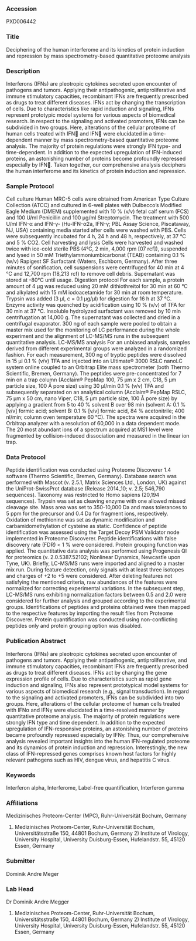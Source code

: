 ### Accession
PXD006442

### Title
Deciphering of the human interferome and its kinetics of protein induction and repression by mass spectrometry-based quantitative proteome analysis

### Description
Interferons (IFNs) are pleotropic cytokines secreted upon encounter of pathogens and tumors. Applying their antipathogenic, antiproliferative and immune stimulatory capacities, recombinant IFNs are frequently prescribed as drugs to treat different diseases. IFNs act by changing the transcription of cells. Due to characteristics like rapid induction and signaling, IFNs represent prototypic model systems for various aspects of biomedical research. In respect to the signaling and activated promoters, IFNs can be subdivided in two groups. Here, alterations of the cellular proteome of human cells treated with IFN and IFN were elucidated in a time-dependent manner by mass spectrometry-based quantitative proteome analysis. The majority of protein regulations were strongly IFN type- and time-dependent. In addition to the expected upregulation of IFN-induced proteins, an astonishing number of proteins become profoundly repressed especially by IFN. Taken together, our comprehensive analysis deciphers the human interferome and its kinetics of protein induction and repression.

### Sample Protocol
Cell culture Human MRC-5 cells were obtained from American Type Culture Collection (ATCC) and cultured in 6-well plates with Dulbecco’s Modified Eagle Medium (DMEM) supplemented with 10 % (v/v) fetal calf serum (FCS) and 100 U/ml Penicillin and 100 µg/ml Streptomycin. The treatment with 500 U/ml IFN-α and IFN-γ- (Hu-IFN-α2a, IFN-γ; PBL Assay Science, Piscataway, NJ, USA) containing media started after cells were washed with PBS. Cells were subsequently incubated for 4 h, 24 h and 48 h, respectively, at 37 °C and 5 % CO2.  Cell harvesting and lysis Cells were harvested and washed twice with ice-cold sterile PBS (4°C, 2 min, 4,000 rpm [07 rcf]), suspended and lysed in 50 mM Triethylammoniumbicarbonat (TEAB) containing 0.1 % (w/v) Rapigest SF Surfactant (Waters, Eschborn, Germany). After three minutes of sonification, cell suspensions were centrifuged for 40 min at 4 °C and 12,700 rpm (18,213 rcf) to remove cell debris. Supernatant was stored at -80°C until usage.  Digestion protocol For each sample, a protein amount of 4 µg was reduced using 20 mM dithiothreitol for 30 min at 60 °C and alkylated with 15 mM iodoacetamide for 30 min at room temperature. Trypsin was added (3 µl, c = 0.1 µg/µl) for digestion for 16 h at 37 °C. Enzyme activity was quenched by acidification using 10 % (v/v) of TFA for 30 min at 37 °C. Insoluble hydrolyzed surfactant was removed by 10 min centrifugation at 14,000 g. The supernatant was collected and dried in a centrifugal evaporator. 300 ng of each sample were pooled to obtain a master mix used for the monitoring of LC performance during the whole experiment and the alignment of LC-MS/MS runs in the subsequent quantitative analysis.  LC-MS/MS analysis For an unbiased analysis, samples derived from different experimental groups were analyzed in a randomized fashion. For each measurement, 300 ng of tryptic peptides were dissolved in 15 µl 0.1 % (v/v) TFA and injected into an Ultimate® 3000 RSLC nanoLC system online coupled to an Orbitrap Elite mass spectrometer (both Thermo Scientific, Bremen, Germany). The peptides were pre-concentrated for 7 min on a trap column (Acclaim® PepMap 100, 75 µm x 2 cm, C18, 5 µm particle size, 100 Å pore size) using 30 µl/min 0.1 % (v/v) TFA and subsequently separated on an analytical column (Acclaim® PepMap RSLC, 75 µm x 50 cm, nano Viper, C18, 5 µm particle size, 100 Å pore size) by applying a gradient from 5 to 40 % solvent B over 98 min (solvent A: 0.1 % [v/v] formic acid; solvent B: 0.1 % [v/v] formic acid, 84 % acetonitrile; 400 nl/min; column oven temperature 60 °C). The spectra were acquired in the Orbitrap analyzer with a resolution of 60,000 in a data dependent mode. The 20 most abundant ions of a spectrum acquired at MS1 level were fragmented by collision-induced dissociation and measured in the linear ion trap.

### Data Protocol
Peptide identification was conducted using Proteome Discoverer 1.4 software (Thermo Scientific, Bremen, Germany). Database search was performed with Mascot (v. 2.5.1, Matrix Sciences Ltd., London, UK) against the UniProt-SwissProt database (Release 2014_10; v. 2.5; 546,790 sequences). Taxonomy was restricted to Homo sapiens (20,194 sequences). Trypsin was set as cleaving enzyme with one allowed missed cleavage site. Mass area was set to 350-10,000 Da and mass tolerances to 5 ppm for the precursor and 0.4 Da for fragment ions, respectively. Oxidation of methionine was set as dynamic modification and carbamidomethylation of cysteine as static. Confidence of peptide identification was assessed using the Target Decoy PSM Validator node implemented in Proteome Discoverer. Peptide identifications with false discovery rate (FDR) < 1 % were considered. Protein grouping function was applied. The quantitative data analysis was performed using Progenesis QI for proteomics (v. 2.0.5387.52102; Nonlinear Dynamics, Newcastle upon Tyne, UK). Briefly, LC-MS/MS runs were imported and aligned to a master mix run. During feature detection, only signals with at least three isotopes and charges of +2 to +5 were considered. After deleting features not satisfying the mentioned criteria, raw abundances of the features were normalized for correcting experimental variations. In the subsequent step, LC-MS/MS runs exhibiting normalization factors between 0.5 and 2.0 were considered for further analysis and grouped according to the experimental groups. Identifications of peptides and proteins obtained were then mapped to the respective features by importing the result files from Proteome Discoverer. Protein quantification was conducted using non-conflicting peptides only and protein grouping option was disabled.

### Publication Abstract
Interferons (IFNs) are pleotropic cytokines secreted upon encounter of pathogens and tumors. Applying their antipathogenic, antiproliferative, and immune stimulatory capacities, recombinant IFNs are frequently prescribed as drugs to treat different diseases. IFNs act by changing the gene expression profile of cells. Due to characteristics such as rapid gene induction and signaling, IFNs also represent prototypical model systems for various aspects of biomedical research (e.g., signal transduction). In regard to the signaling and activated promoters, IFNs can be subdivided into two groups. Here, alterations of the cellular proteome of human cells treated with IFN&#x3b1; and IFN&#x3b3; were elucidated in a time-resolved manner by quantitative proteome analysis. The majority of protein regulations were strongly IFN type and time dependent. In addition to the expected upregulation of IFN-responsive proteins, an astonishing number of proteins became profoundly repressed especially by IFN&#x3b3;. Thus, our comprehensive analysis revealed important insights into the human IFN-regulated proteome and its dynamics of protein induction and repression. Interestingly, the new class of IFN-repressed genes comprises known host factors for highly relevant pathogens such as HIV, dengue virus, and hepatitis C virus.

### Keywords
Interferon alpha, Interferome, Label-free quantification, Interferon gamma

### Affiliations
Medizinisches Proteom-Center (MPC), Ruhr-Universität Bochum, Germany
1) Medizinisches Proteom-Center, Ruhr-Universität Bochum, Universitätsstraße 150, 44801 Bochum, Germany 2) Institute of Virology, University Hospital, University Duisburg-Essen, Hufelandstr. 55, 45120 Essen, Germany

### Submitter
Dominik Andre Meger

### Lab Head
Dr Dominik Andre Megger
1) Medizinisches Proteom-Center, Ruhr-Universität Bochum, Universitätsstraße 150, 44801 Bochum, Germany 2) Institute of Virology, University Hospital, University Duisburg-Essen, Hufelandstr. 55, 45120 Essen, Germany


